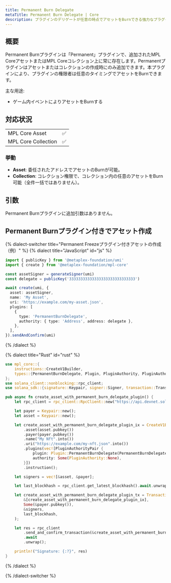 ```yaml
---
title: Permanent Burn Delegate
metaTitle: Permanent Burn Delegate | Core
description: プラグインのデリゲートが任意の時点でアセットをBurnできる強力なプラグイン。ゲームやサブスクリプション等に有用です。
---
```


## 概要

Permanent Burnプラグインは「Permanent」プラグインで、追加されたMPL CoreアセットまたはMPL Coreコレクション上に常に存在します。Permanentプラグインはアセットまたはコレクションの作成時にのみ追加できます。本プラグインにより、プラグインの権限者は任意のタイミングでアセットをBurnできます。

主な用途:

- ゲーム内イベントによりアセットをBurnする

## 対応状況

|                     |     |
| ------------------- | --- |
| MPL Core Asset      | ✅  |
| MPL Core Collection | ✅  |

### 挙動
- **Asset**: 委任されたアドレスでアセットのBurnが可能。
- **Collection**: コレクション権限で、コレクション内の任意のアセットをBurn可能（全件一括ではありません）。

## 引数

Permanent Burnプラグインに追加引数はありません。

## Permanent Burnプラグイン付きでアセット作成

{% dialect-switcher title="Permanent Freezeプラグイン付きアセットの作成（例）" %}
{% dialect title="JavaScript" id="js" %}

```ts
import { publicKey } from '@metaplex-foundation/umi'
import { create } from '@metaplex-foundation/mpl-core'

const assetSigner = generateSigner(umi)
const delegate = publicKey('33333333333333333333333333333')

await create(umi, {
  asset: assetSigner,
  name: 'My Asset',
  uri: 'https://example.com/my-asset.json',
  plugins: [
    {
      type: 'PermanentBurnDelegate',
      authority: { type: 'Address', address: delegate },
    },
  ],
}).sendAndConfirm(umi)
```

{% /dialect %}

{% dialect title="Rust" id="rust" %}

```rust
use mpl_core::{
    instructions::CreateV1Builder,
    types::{PermanentBurnDelegate, Plugin, PluginAuthority, PluginAuthorityPair},
};
use solana_client::nonblocking::rpc_client;
use solana_sdk::{signature::Keypair, signer::Signer, transaction::Transaction};

pub async fn create_asset_with_permanent_burn_delegate_plugin() {
    let rpc_client = rpc_client::RpcClient::new("https://api.devnet.solana.com".to_string());

    let payer = Keypair::new();
    let asset = Keypair::new();

    let create_asset_with_permanent_burn_delegate_plugin_ix = CreateV1Builder::new()
        .asset(asset.pubkey())
        .payer(payer.pubkey())
        .name("My Nft".into())
        .uri("https://example.com/my-nft.json".into())
        .plugins(vec![PluginAuthorityPair {
            plugin: Plugin::PermanentBurnDelegate(PermanentBurnDelegate {}),
            authority: Some(PluginAuthority::None),
        }])
        .instruction();

    let signers = vec![&asset, &payer];

    let last_blockhash = rpc_client.get_latest_blockhash().await.unwrap();

    let create_asset_with_permanent_burn_delegate_plugin_tx = Transaction::new_signed_with_payer(
        &[create_asset_with_permanent_burn_delegate_plugin_ix],
        Some(&payer.pubkey()),
        &signers,
        last_blockhash,
    );

    let res = rpc_client
        .send_and_confirm_transaction(&create_asset_with_permanent_burn_delegate_plugin_tx)
        .await
        .unwrap();

    println!("Signature: {:?}", res)
}
```

{% /dialect %}

{% /dialect-switcher %}

